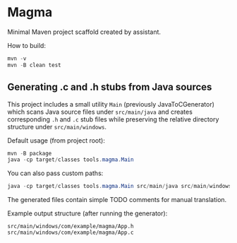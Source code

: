 # Magma

Minimal Maven project scaffold created by assistant.

How to build:

```powershell
mvn -v
mvn -B clean test
```

Generating .c and .h stubs from Java sources
-------------------------------------------

This project includes a small utility `Main` (previously JavaToCGenerator) which scans Java
source files under `src/main/java` and creates corresponding `.h` and `.c`
stub files while preserving the relative directory structure under
`src/main/windows`.

Default usage (from project root):

```powershell
mvn -B package
java -cp target/classes tools.magma.Main
```

You can also pass custom paths:

```powershell
java -cp target/classes tools.magma.Main src/main/java src/main/windows
```

The generated files contain simple TODO comments for manual translation.

Example output structure (after running the generator):

```
src/main/windows/com/example/magma/App.h
src/main/windows/com/example/magma/App.c
```


